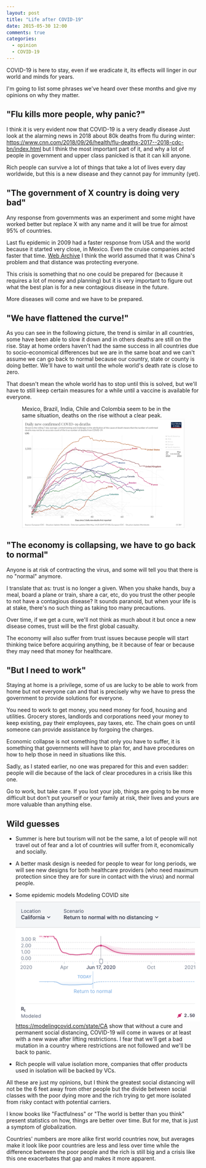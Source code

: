 ```yaml
---
layout: post
title: "Life after COVID-19"
date: 2015-05-30 12:00
comments: true
categories:
  - opinion
  - COVID-19
---
```


COVID-19 is here to stay, even if we eradicate it, its effects will linger in our world and minds for years.

I'm going to list some phrases we've heard over these months and give my opinions on why they matter.

## "Flu kills more people, why panic?"

I think it is very evident now that COVID-19 is a very deadly disease <label for="flu-deaths" class="margin-toggle sidenote-number"></label><span class="sidenote">Just look at the alarming news in 2018 about 80k deaths from flu during winter: https://www.cnn.com/2018/09/26/health/flu-deaths-2017--2018-cdc-bn/index.html</span> but I think the most important part of it, and why a lot of people in government and upper class panicked is that it can kill anyone.

Rich people can survive a lot of things that take a lot of lives every day worldwide, but this is a new disease and they cannot pay for immunity (yet).

## "The government of X country is doing very bad"

Any response from governments was an experiment and some might have worked better but replace X with any name and it will be true for almost 95% of countries.

Last flu epidemic in 2009 had a faster response from USA and the world because it started very close, in Mexico. <label for="cruise" class="margin-toggle sidenote-number"></label><span class="sidenote">Even the cruise companies acted faster that time. <a href="https://web.archive.org/web/20090630144402/http://www.sdbj.com/industry_article.asp?aID=47999878.5516779.1777724.4325329.569692.256&aID2=136739">Web Archive</a></span> I think the world assumed that it was China's problem and that distance was protecting everyone.

This crisis is something that no one could be prepared for (because it requires a lot of money and planning) but it is very important to figure out what the best plan is for a new contagious disease in the future.

More diseases will come and we have to be prepared.

## "We have flattened the curve!"

As you can see in the following picture, the trend is similar in all countries, some have been able to slow it down and in others deaths are still on the rise. Stay at home orders haven't had the same success in all countries due to socio-economical differences but we are in the same boat and we can't assume we can go back to normal because our country, state or county is doing better. We'll have to wait until the whole world's death rate is close to zero.

That doesn't mean the whole world has to stop until this is solved, but we'll have to still keep certain measures for a while until a vaccine is available for everyone.

<figure>
<span class="marginnote">Mexico, Brazil, India, Chile and Colombia seem to be in the same situation, deaths on the rise without a clear peak.</span>
<img alt="COVID-19 deaths" src="/images/2020-05-30_life-after-covid-19/COVID-19_deaths.png"/>
</figure>

## "The economy is collapsing, we have to go back to normal"

Anyone is at risk of contracting the virus, and some will tell you that there is no "normal" anymore.

I translate that as: trust is no longer a given. When you shake hands, buy a meal, board a plane or train, share a car, etc, do you trust the other people to not have a contagious disease? It sounds paranoid, but when your life is at stake, there's no such thing as taking too many precautions.

Over time, if we get a cure, we'll not think as much about it but once a new disease comes, trust will be the first global casualty.

The economy will also suffer from trust issues because people will start thinking twice before acquiring anything, be it because of fear or because they may need that money for healthcare.

## "But I need to work"

Staying at home is a privilege, some of us are lucky to be able to work from home but not everyone can and that is precisely why we have to press the government to provide solutions for everyone.

You need to work to get money, you need money for food, housing and utilities. Grocery stores, landlords and corporations need your money to keep existing, pay their employees, pay taxes, etc. The chain goes on until someone can provide assistance by forgoing the charges.

Economic collapse is not something that only you have to suffer, it is something that governments will have to plan for, and have procedures on how to help those in need in situations like this.

Sadly, as I stated earlier, no one was prepared for this and even sadder: people will die because of the lack of clear procedures in a crisis like this one.

Go to work, but take care. If you lost your job, things are going to be more difficult but don't put yourself or your family at risk, their lives and yours are more valuable than anything else.

## Wild guesses

- Summer is here but tourism will not be the same, a lot of people will not travel out of fear and a lot of countries will suffer from it, economically and socially.

- A better mask design is needed for people to wear for long periods, we will see new designs for both healthcare providers (who need maximum protection since they are for sure in contact with the virus) and normal people.

- Some epidemic models <label for="models" class="margin-toggle sidenote-number"></label><span class="sidenote">Modeling COVID site<img src="/images/2020-05-30_life-after-covid-19/Return to normal.png"> <a href="https://modelingcovid.com/state/CA">https://modelingcovid.com/state/CA</a></span> show that without a cure and permanent social distancing, COVID-19 will come in waves or at least with a new wave after lifting restrictions. I fear that we'll get a bad mutation in a country where restrictions are not followed and we'll be back to panic.

- Rich people will value isolation more, companies that offer products used in isolation will be backed by VCs.

All these are just my opinions, but I think the greatest social distancing will not be the 6 feet away from other people but the divide between social classes with the poor dying more and the rich trying to get more isolated from risky contact with potential carriers.

I know books like "Factfulness" or "The world is better than you think" present statistics on how, things are better over time. But for me, that is just a symptom of globalization.

Countries' numbers are more alike first world countries now, but averages make it look like poor countries are less and less over time while the difference between the poor people and the rich is still big and a crisis like this one exacerbates that gap and makes it more apparent.
